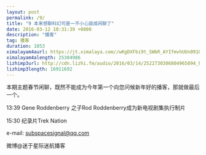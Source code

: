 ```yaml
---
layout: post
permalink: /9/
title: "9 本来想聊科幻可是一不小心就成闲聊了"
date: 2016-03-12 10:31:39 +0800
description: "播客"
tag: 播客 
duration: 1053
ximalayam4aurl: https://jt.ximalaya.com//wKgDXFbi9t_SWbR_AYIfmvhUUn0910.mp3.m4a?channel=rss&amp;album_id=3135361&amp;track_id=13069474&amp;uid=6418191&amp;jt=https://audio.xmcdn.com/group12/M01/1D/D0/wKgDXFbi9t_SWbR_AYIfmvhUUn0910.mp3
ximalayam4alength: 25304986
lizhimp3url: http://cdn.lizhi.fm/audio/2016/03/14/2522730306804965894_hd.mp3
lizhimp3length: 16911692
---   
```


本期主题春节闲聊，既然不能成为今年第一个向您问候新年好的播客，那就做最后一个。

 13:39 Gene Roddenberry 之子Rod Roddenberry成为新电视剧集执行制片

 15:30 纪录片Trek Nation

 e-mail: [subspacesignal@qq.com](mailto:subspacesignal@qq.com)

微博@迷于星际迷航播客
